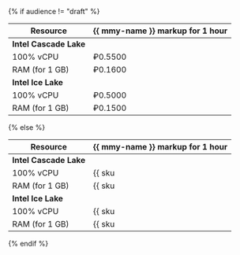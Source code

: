 {% if audience != "draft" %}

| Resource | {{ mmy-name }} markup for 1 hour |
| ----- | ----- |
| **Intel Cascade Lake** |
| 100% vCPU | ₽0.5500 |
| RAM (for 1 GB) | ₽0.1600 |
| **Intel Ice Lake** |
| 100% vCPU | ₽0.5000 |
| RAM (for 1 GB) | ₽0.1500 |

{% else %}

| Resource | {{ mmy-name }} markup for 1 hour |
| ----- | ----- |
| **Intel Cascade Lake** |
| 100% vCPU | {{ sku|RUB|mdb.cluster.mysql.v2.cpu.c100.dedicated|string }} |
| RAM (for 1 GB) | {{ sku|RUB|mdb.cluster.mysql.v2.ram.dedicated|string }} |
| **Intel Ice Lake** |
| 100% vCPU | {{ sku|RUB|mdb.cluster.mysql.v3.cpu.c100.dedicated|string }} |
| RAM (for 1 GB) | {{ sku|RUB|mdb.cluster.mysql.v3.ram.dedicated|string }} |

{% endif %}
